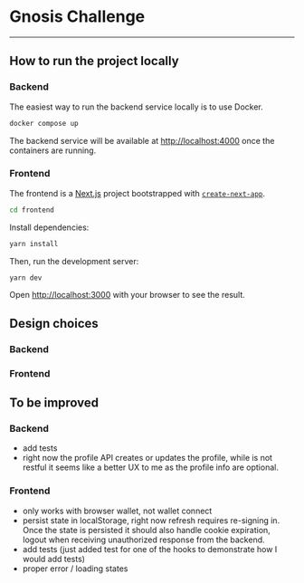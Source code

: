 # Gnosis Challenge
---

## How to run the project locally

### Backend

The easiest way to run the backend service locally is to use Docker.

```bash
docker compose up
```

The backend service will be available at [http://localhost:4000](http://localhost:4000) once the containers are running.

### Frontend

The frontend is a [Next.js](https://nextjs.org) project bootstrapped with [`create-next-app`](https://nextjs.org/docs/app/api-reference/cli/create-next-app).

```bash
cd frontend
```

Install dependencies:

```bash
yarn install
```

Then, run the development server:

```bash
yarn dev
```

Open [http://localhost:3000](http://localhost:3000) with your browser to see the result.

## Design choices

### Backend

### Frontend


## To be improved

### Backend

- add tests
- right now the profile API creates or updates the profile, while is not restful it seems like a better UX to me as the profile info are optional.

### Frontend

- only works with browser wallet, not wallet connect
- persist state in localStorage, right now refresh requires re-signing in. Once the state is persisted it should also handle cookie expiration, logout when receiving unauthorized response from the backend.
- add tests (just added test for one of the hooks to demonstrate how I would add tests)
- proper error / loading states
